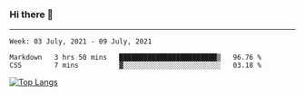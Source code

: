 ### Hi there 👋
---
<!--START_SECTION:waka-->
```text
Week: 03 July, 2021 - 09 July, 2021

Markdown   3 hrs 50 mins   ████████████████████████▒   96.76 % 
CSS        7 mins          ▓░░░░░░░░░░░░░░░░░░░░░░░░   03.18 % 
```
<!--END_SECTION:waka-->

[![Top Langs](https://github-readme-stats.vercel.app/api/top-langs/?username=HyunAh-iia&layout=compact)](https://github.com/anuraghazra/github-readme-stats)
<!--
**HyunAh-iia/HyunAh-iia** is a ✨ _special_ ✨ repository because its `README.md` (this file) appears on your GitHub profile.

Here are some ideas to get you started:

- 🔭 I’m currently working on ...
- 🌱 I’m currently learning ...
- 👯 I’m looking to collaborate on ...
- 🤔 I’m looking for help with ...
- 💬 Ask me about ...
- 📫 How to reach me: ...
- 😄 Pronouns: ...
- ⚡ Fun fact: ...
-->

